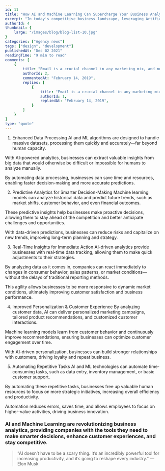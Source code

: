```yaml
---
id: 11
title: "How AI and Machine Learning Can Supercharge Your Business Analytics" 
excerpt: "In today's competitive business landscape, leveraging Artificial Intelligence (AI) and Machine Learning (ML) technologies has become essential for staying ahead of the curve. These game-changing technologies enable businesses to gain actionable insights, improve decision-making, and optimize processes with unparalleled efficiency. By adopting AI and ML, businesses can harness the power of advanced analytics to drive growth and streamline operations. Here’s how AI and ML can supercharge your business analytics:"
authorId: 4
thumbnail: {
	large: "/images/blog/blog-list-10.jpg" 
}
categories: ["Agency news"]
tags: ["design", "development"]
publishedAt: "Dec 02 2021"
readingTime: "9 min to read"
comments: [
	{
		title: "Email is a crucial channel in any marketing mix, and never has this been truer than for today’s entrepreneur. Curious what to say.",
		authorId: 2,
		commentedAt: "February 14, 2019",
		replies: [
			{
				title: "Email is a crucial channel in any marketing mix, and never has this been truer than for today’s entrepreneur. Curious what to say.",
				authorId: 1,
				repliedAt: "February 14, 2019",
			}
		]
	}
]
type: "quote"
---
```


1. Enhanced Data Processing
AI and ML algorithms are designed to handle massive datasets, processing them quickly and accurately—far beyond human capacity.

With AI-powered analytics, businesses can extract valuable insights from big data that would otherwise be difficult or impossible for humans to analyze manually.

By automating data processing, businesses can save time and resources, enabling faster decision-making and more accurate predictions.

2. Predictive Analytics for Smarter Decision-Making
Machine learning models can analyze historical data and predict future trends, such as market shifts, customer behavior, and even financial outcomes.

These predictive insights help businesses make proactive decisions, allowing them to stay ahead of the competition and better anticipate challenges and opportunities.

With data-driven predictions, businesses can reduce risks and capitalize on new trends, improving long-term planning and strategy.

3. Real-Time Insights for Immediate Action
AI-driven analytics provide businesses with real-time data tracking, allowing them to make quick adjustments to their strategies.

By analyzing data as it comes in, companies can react immediately to changes in consumer behavior, sales patterns, or market conditions—without the delays of traditional reporting methods.

This agility allows businesses to be more responsive to dynamic market conditions, ultimately improving customer satisfaction and business performance.

4. Improved Personalization & Customer Experience
By analyzing customer data, AI can deliver personalized marketing campaigns, tailored product recommendations, and customized customer interactions.

Machine learning models learn from customer behavior and continuously improve recommendations, ensuring businesses can optimize customer engagement over time.

With AI-driven personalization, businesses can build stronger relationships with customers, driving loyalty and repeat business.

5. Automating Repetitive Tasks
AI and ML technologies can automate time-consuming tasks, such as data entry, inventory management, or basic customer support.

By automating these repetitive tasks, businesses free up valuable human resources to focus on more strategic initiatives, increasing overall efficiency and productivity.

Automation reduces errors, saves time, and allows employees to focus on higher-value activities, driving business innovation.

### AI and Machine Learning are revolutionizing business analytics, providing companies with the tools they need to make smarter decisions, enhance customer experiences, and stay competitive.

> “AI doesn’t have to be a scary thing. It’s an incredibly powerful tool for increasing productivity, and it’s going to reshape every industry.” — Elon Musk